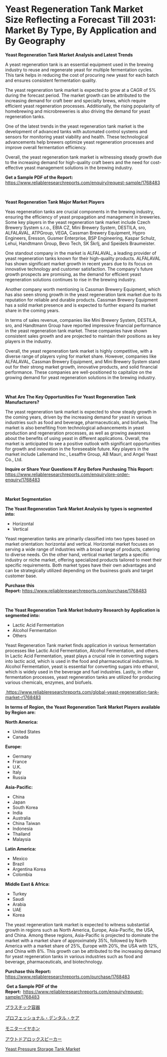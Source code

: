 <p><h1>Yeast Regeneration Tank Market Size Reflecting a Forecast Till 2031: Market By Type, By Application and By Geography</h1></p><p><strong>Yeast Regeneration Tank Market Analysis and Latest Trends</strong></p>
<p><p>A yeast regeneration tank is an essential equipment used in the brewing industry to reuse and regenerate yeast for multiple fermentation cycles. This tank helps in reducing the cost of procuring new yeast for each batch and ensures consistent fermentation quality.</p><p>The yeast regeneration tank market is expected to grow at a CAGR of 5% during the forecast period. The market growth can be attributed to the increasing demand for craft beer and specialty brews, which require efficient yeast regeneration processes. Additionally, the rising popularity of homebrewing and microbreweries is also driving the demand for yeast regeneration tanks.</p><p>One of the latest trends in the yeast regeneration tank market is the development of advanced tanks with automated control systems and sensors for monitoring yeast viability and health. These technological advancements help brewers optimize yeast regeneration processes and improve overall fermentation efficiency.</p><p>Overall, the yeast regeneration tank market is witnessing steady growth due to the increasing demand for high-quality craft beers and the need for cost-effective yeast management solutions in the brewing industry.</p></p>
<p><strong>Get a Sample PDF of the Report:&nbsp;</strong> <a href="https://www.reliableresearchreports.com/enquiry/request-sample/1768483">https://www.reliableresearchreports.com/enquiry/request-sample/1768483</a></p>
<p>&nbsp;</p>
<p><strong>Yeast Regeneration Tank Major Market Players</strong></p>
<p><p>Yeas regeneration tanks are crucial components in the brewing industry, ensuring the efficiency of yeast propagation and management in breweries. Some key players in the yeast regeneration tank market include Czech Brewery System s.r.o., EBIA CZ, Mini Brewery System, DESTILA, sro, ALFALAVAL, ATPGroup, VEGA, Cassman Brewery Equipment, Hypro Engineers, Eresson, Gusmer Enterprise, BSP Engineering, Kaspar Schulz, Lehui, Handtmann Group, Bevo Tech, SK Škrlj, and Speidels Braumeister.</p><p>One standout company in the market is ALFALAVAL, a leading provider of yeast regeneration tanks known for their high-quality products. ALFALAVAL has shown significant market growth in recent years due to its focus on innovative technology and customer satisfaction. The company's future growth prospects are promising, as the demand for efficient yeast regeneration solutions continues to rise in the brewing industry.</p><p>Another company worth mentioning is Cassman Brewery Equipment, which has also seen strong growth in the yeast regeneration tank market due to its reputation for reliable and durable products. Cassman Brewery Equipment has a solid market presence and is expected to further expand its market share in the coming years.</p><p>In terms of sales revenue, companies like Mini Brewery System, DESTILA, sro, and Handtmann Group have reported impressive financial performance in the yeast regeneration tank market. These companies have shown consistent sales growth and are projected to maintain their positions as key players in the industry.</p><p>Overall, the yeast regeneration tank market is highly competitive, with a diverse range of players vying for market share. However, companies like ALFALAVAL, Cassman Brewery Equipment, and Mini Brewery System stand out for their strong market growth, innovative products, and solid financial performance. These companies are well-positioned to capitalize on the growing demand for yeast regeneration solutions in the brewing industry.</p></p>
<p>&nbsp;</p>
<p><strong>What Are The Key Opportunities For Yeast Regeneration Tank Manufacturers?</strong></p>
<p><p>The yeast regeneration tank market is expected to show steady growth in the coming years, driven by the increasing demand for yeast in various industries such as food and beverage, pharmaceuticals, and biofuels. The market is also benefiting from technological advancements in yeast production and regeneration processes, as well as growing awareness about the benefits of using yeast in different applications. Overall, the market is anticipated to see a positive outlook with significant opportunities for growth and innovation in the foreseeable future. Key players in the market include Lallemand Inc., Lesaffre Group, AB Mauri, and Angel Yeast Co., Ltd.</p></p>
<p><strong>Inquire or Share Your Questions If Any Before Purchasing This Report:</strong> <a href="https://www.reliableresearchreports.com/enquiry/pre-order-enquiry/1768483">https://www.reliableresearchreports.com/enquiry/pre-order-enquiry/1768483</a></p>
<p>&nbsp;</p>
<p><strong>Market Segmentation</strong></p>
<p><strong>The Yeast Regeneration Tank Market Analysis by types is segmented into:</strong></p>
<p><ul><li>Horizontal</li><li>Vertical</li></ul></p>
<p><p>Yeast regeneration tanks are primarily classified into two types based on market orientation: horizontal and vertical. Horizontal market focuses on serving a wide range of industries with a broad range of products, catering to diverse needs. On the other hand, vertical market targets a specific industry or niche market, offering specialized products tailored to meet their specific requirements. Both market types have their own advantages and can be strategically utilized depending on the business goals and target customer base.</p></p>
<p><strong>Purchase this Report:&nbsp;</strong><a href="https://www.reliableresearchreports.com/purchase/1768483">https://www.reliableresearchreports.com/purchase/1768483</a></p>
<p>&nbsp;</p>
<p><strong>The Yeast Regeneration Tank Market Industry Research by Application is segmented into:</strong></p>
<p><ul><li>Lactic Acid Fermentation</li><li>Alcohol Fermentation</li><li>Others</li></ul></p>
<p><p>Yeast Regeneration Tank market finds application in various fermentation processes like Lactic Acid Fermentation, Alcohol Fermentation, and others. In Lactic Acid Fermentation, yeast plays a crucial role in converting sugars into lactic acid, which is used in the food and pharmaceutical industries. In Alcohol Fermentation, yeast is essential for converting sugars into ethanol, which is widely used in the beverage and fuel industries. Lastly, in other fermentation processes, yeast regeneration tanks are utilized for producing various chemicals, enzymes, and biofuels.</p></p>
<p><a href="https://www.reliableresearchreports.com/global-yeast-regeneration-tank-market-r1768483">&nbsp;https://www.reliableresearchreports.com/global-yeast-regeneration-tank-market-r1768483</a></p>
<p><strong>In terms of Region, the Yeast Regeneration Tank Market Players available by Region are:</strong></p>
<p>
    <p> <strong> North America: </strong>
        <ul>
            <li>United States</li>
            <li>Canada</li>
        </ul>
        </p> 
    <p> <strong> Europe: </strong>
        <ul>
            <li>Germany</li>
            <li>France</li>
            <li>U.K.</li>
            <li>Italy</li>
            <li>Russia</li>
        </ul>
        </p> 
    <p> <strong> Asia-Pacific: </strong>
        <ul>
            <li>China</li>
            <li>Japan</li>
            <li>South Korea</li>
            <li>India</li>
            <li>Australia</li>
            <li>China Taiwan</li>
            <li>Indonesia</li>
            <li>Thailand</li>
            <li>Malaysia</li>
        </ul>
        </p> 
    <p> <strong> Latin America: </strong>
        <ul>
            <li>Mexico</li>
            <li>Brazil</li>
            <li>Argentina Korea</li>
            <li>Colombia</li>
        </ul>
        </p> 
    <p> <strong> Middle East & Africa: </strong>
        <ul>
            <li>Turkey</li>
            <li>Saudi</li>
            <li>Arabia</li>
            <li>UAE</li>
            <li>Korea</li>
        </ul>
    </p>
    </p>
<p><p>The yeast regeneration tank market is expected to witness substantial growth in regions such as North America, Europe, Asia-Pacific, the USA, and China. Among these regions, Asia-Pacific is projected to dominate the market with a market share of approximately 35%, followed by North America with a market share of 25%, Europe with 20%, the USA with 12%, and China with 8%. This growth can be attributed to the increasing demand for yeast regeneration tanks in various industries such as food and beverage, pharmaceuticals, and biotechnology.</p></p>
<p><strong>Purchase this Report: </strong><a href="https://www.reliableresearchreports.com/purchase/1768483">https://www.reliableresearchreports.com/purchase/1768483</a></p>
<p>&nbsp;<strong>Get a Sample PDF of the Report:&nbsp;&nbsp;</strong><a href="https://www.reliableresearchreports.com/enquiry/request-sample/1768483">https://www.reliableresearchreports.com/enquiry/request-sample/1768483</a></p>
<p><strong></strong></p>
<p><p><a href="https://github.com/LeanneBruen2023/Market-Research-Report-List-1/blob/main/251456440377.md">プラスチック容器</a></p><p><a href="https://github.com/cnnriuez22368/Market-Research-Report-List-1/blob/main/419898540376.md">プロフェッショナル・デンタル・ケア</a></p><p><a href="https://medium.com/@jaremington56/%E3%83%A2%E3%83%8B%E3%82%BF%E3%83%BC-%E3%82%A4%E3%83%A4%E3%83%9B%E3%83%B3%E5%B8%82%E5%A0%B4-%E5%B8%82%E5%A0%B4%E3%82%B7%E3%82%A7%E3%82%A2-%E5%B8%82%E5%A0%B4%E5%8B%95%E5%90%91-%E3%81%8A%E3%82%88%E3%81%B3%E5%B0%86%E6%9D%A5%E3%81%AE%E6%88%90%E9%95%B7%E3%82%92%E6%8E%A2%E3%82%8B-4b0f7f986099">モニターイヤホン</a></p><p><a href="https://medium.com/@rexkhler2023/%E5%B1%8B%E5%A4%96%E3%83%AD%E3%83%83%E3%82%AF%E3%82%B9%E3%83%94%E3%83%BC%E3%82%AB%E3%83%BC%E5%B8%82%E5%A0%B4%E3%81%AE%E5%88%86%E6%9E%90-%E3%81%9D%E3%81%AE%E5%B9%B4%E9%96%93%E8%A4%87%E5%90%88%E6%88%90%E9%95%B7%E7%8E%87-cagr-%E5%B8%82%E5%A0%B4%E3%82%BB%E3%82%B0%E3%83%A1%E3%83%B3%E3%83%86%E3%83%BC%E3%82%B7%E3%83%A7%E3%83%B3%E3%81%8A%E3%82%88%E3%81%B3%E3%82%B0%E3%83%AD%E3%83%BC%E3%83%90%E3%83%AB%E7%94%A3%E6%A5%AD%E6%A6%82%E8%A6%81-ce80e75a7871">アウトドアロックスピーカー</a></p><p><a href="https://github.com/Angelnienowdseej3e45z3p8c/Market-Research-Report-List-2/blob/main/yeast-pressure-storage-tank-market.md">Yeast Pressure Storage Tank Market</a></p></p>